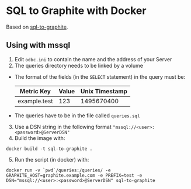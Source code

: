 # SQL to Graphite with Docker

Based on [sql-to-graphite](https://github.com/sashman/sql-to-graphite).

## Using with mssql

1. Edit `odbc.ini` to contain the name and the address of your Server
2. The queries directory needs to be linked by a volume
  - The format of the fields (in the `SELECT` statement) in the query must be:

    | Metric Key | Value  | Unix Timestamp
    |-------------|-------|-
    | example.test | 123 | 1495670400
  - The queries have to be in the file called `queries.sql`

  3. Use a DSN string in the following format `"mssql://<user>:<password>@ServerDSN"`
  4. Build the image with:
  ```console
  docker build -t sql-to-graphite .
  ```
  5. Run the script (in docker) with:
  ```console
  docker run -v `pwd`/queries:/queries/ -e GRAPHITE_HOST=graphite.example.com -e PREFIX=test -e DSN="mssql://<user>:<password>@ServerDSN" sql-to-graphite
  ```
